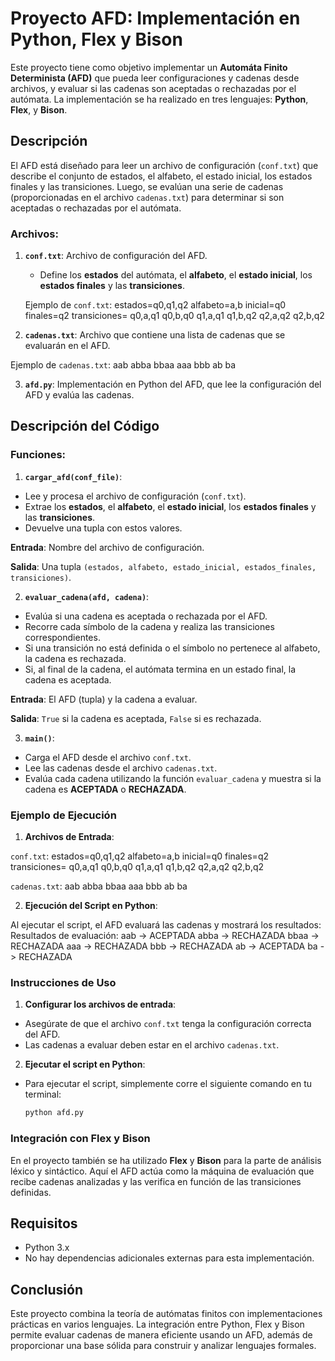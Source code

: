 # Proyecto AFD: Implementación en Python, Flex y Bison

Este proyecto tiene como objetivo implementar un **Automáta Finito Determinista (AFD)** que pueda leer configuraciones y cadenas desde archivos, y evaluar si las cadenas son aceptadas o rechazadas por el autómata. La implementación se ha realizado en tres lenguajes: **Python**, **Flex**, y **Bison**.

## Descripción

El AFD está diseñado para leer un archivo de configuración (`conf.txt`) que describe el conjunto de estados, el alfabeto, el estado inicial, los estados finales y las transiciones. Luego, se evalúan una serie de cadenas (proporcionadas en el archivo `cadenas.txt`) para determinar si son aceptadas o rechazadas por el autómata.

### Archivos:

1. **`conf.txt`**: Archivo de configuración del AFD.
   - Define los **estados** del autómata, el **alfabeto**, el **estado inicial**, los **estados finales** y las **transiciones**.
   
   Ejemplo de `conf.txt`:
estados=q0,q1,q2
alfabeto=a,b
inicial=q0
finales=q2
transiciones=
q0,a,q1
q0,b,q0
q1,a,q1
q1,b,q2
q2,a,q2
q2,b,q2


2. **`cadenas.txt`**: Archivo que contiene una lista de cadenas que se evaluarán en el AFD.

Ejemplo de `cadenas.txt`:
aab
abba
bbaa
aaa
bbb
ab
ba


3. **`afd.py`**: Implementación en Python del AFD, que lee la configuración del AFD y evalúa las cadenas.

## Descripción del Código

### Funciones:

1. **`cargar_afd(conf_file)`**: 
- Lee y procesa el archivo de configuración (`conf.txt`).
- Extrae los **estados**, el **alfabeto**, el **estado inicial**, los **estados finales** y las **transiciones**.
- Devuelve una tupla con estos valores.

**Entrada**: Nombre del archivo de configuración.

**Salida**: Una tupla `(estados, alfabeto, estado_inicial, estados_finales, transiciones)`.

2. **`evaluar_cadena(afd, cadena)`**: 
- Evalúa si una cadena es aceptada o rechazada por el AFD.
- Recorre cada símbolo de la cadena y realiza las transiciones correspondientes.
- Si una transición no está definida o el símbolo no pertenece al alfabeto, la cadena es rechazada.
- Si, al final de la cadena, el autómata termina en un estado final, la cadena es aceptada.

**Entrada**: El AFD (tupla) y la cadena a evaluar.

**Salida**: `True` si la cadena es aceptada, `False` si es rechazada.

3. **`main()`**:
- Carga el AFD desde el archivo `conf.txt`.
- Lee las cadenas desde el archivo `cadenas.txt`.
- Evalúa cada cadena utilizando la función `evaluar_cadena` y muestra si la cadena es **ACEPTADA** o **RECHAZADA**.

### Ejemplo de Ejecución

1. **Archivos de Entrada**:

`conf.txt`:
estados=q0,q1,q2
alfabeto=a,b
inicial=q0
finales=q2
transiciones=
q0,a,q1
q0,b,q0
q1,a,q1
q1,b,q2
q2,a,q2
q2,b,q2


`cadenas.txt`:
aab
abba
bbaa
aaa
bbb
ab
ba


2. **Ejecución del Script en Python**:

Al ejecutar el script, el AFD evaluará las cadenas y mostrará los resultados:
Resultados de evaluación:
aab -> ACEPTADA
abba -> RECHAZADA
bbaa -> RECHAZADA
aaa -> RECHAZADA
bbb -> RECHAZADA
ab -> ACEPTADA
ba -> RECHAZADA


### Instrucciones de Uso

1. **Configurar los archivos de entrada**:
- Asegúrate de que el archivo `conf.txt` tenga la configuración correcta del AFD.
- Las cadenas a evaluar deben estar en el archivo `cadenas.txt`.

2. **Ejecutar el script en Python**:
- Para ejecutar el script, simplemente corre el siguiente comando en tu terminal:
  ```bash
  python afd.py
  ```

### Integración con Flex y Bison

En el proyecto también se ha utilizado **Flex** y **Bison** para la parte de análisis léxico y sintáctico. Aquí el AFD actúa como la máquina de evaluación que recibe cadenas analizadas y las verifica en función de las transiciones definidas.

## Requisitos

- Python 3.x
- No hay dependencias adicionales externas para esta implementación.

## Conclusión

Este proyecto combina la teoría de autómatas finitos con implementaciones prácticas en varios lenguajes. La integración entre Python, Flex y Bison permite evaluar cadenas de manera eficiente usando un AFD, además de proporcionar una base sólida para construir y analizar lenguajes formales.





